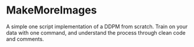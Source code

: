 # MakeMoreImages
A simple one script implementation of a DDPM from scratch. Train on your data with one command, and understand the process through clean code and comments.
